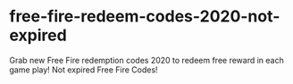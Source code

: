 # free-fire-redeem-codes-2020-not-expired
Grab new Free Fire redemption codes 2020 to redeem free reward in each game play! Not expired Free Fire Codes!
